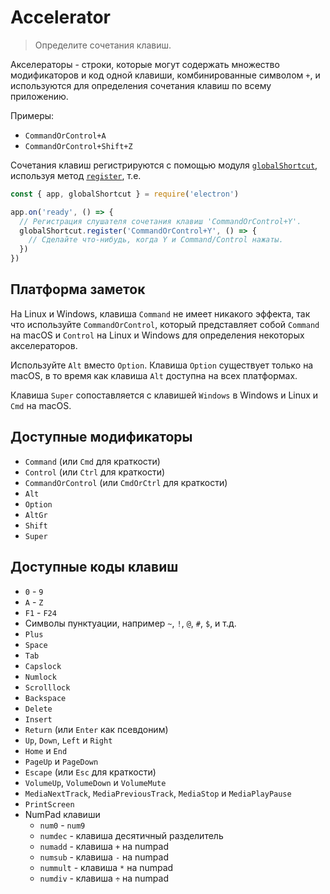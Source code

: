 # Accelerator

> Определите сочетания клавиш.

Акселераторы - строки, которые могут содержать множество модификаторов и код одной клавиши, комбинированные символом `+`, и используются для определения сочетания клавиш по всему приложению.

Примеры:

* `CommandOrControl+A`
* `CommandOrControl+Shift+Z`

Сочетания клавиш регистрируются с помощью модуля [`globalShortcut`](global-shortcut.md), используя метод [`register`](global-shortcut.md#globalshortcutregisteraccelerator-callback), т.е.

```javascript
const { app, globalShortcut } = require('electron')

app.on('ready', () => {
  // Регистрация слушателя сочетания клавиш 'CommandOrControl+Y'.
  globalShortcut.register('CommandOrControl+Y', () => {
    // Сделайте что-нибудь, когда Y и Command/Control нажаты.
  })
})
```

## Платформа заметок

На Linux и Windows, клавиша `Command` не имеет никакого эффекта, так что используйте `CommandOrControl`, который представляет собой `Command` на macOS и `Control` на Linux и Windows для определения некоторых акселераторов.

Используйте `Alt` вместо `Option`. Клавиша `Option` существует только на macOS, в то время как клавиша `Alt` доступна на всех платформах.

Клавиша `Super` сопоставляется с клавишей `Windows` в Windows и Linux и `Cmd` на macOS.

## Доступные модификаторы

* `Command` (или `Cmd` для краткости)
* `Control` (или `Ctrl` для краткости)
* `CommandOrControl` (или `CmdOrCtrl` для краткости)
* `Alt`
* `Option`
* `AltGr`
* `Shift`
* `Super`

## Доступные коды клавиш

* `0` - `9`
* `A` - `Z`
* `F1` - `F24`
* Символы пунктуации, например `~`, `!`, `@`, `#`, `$`, и т.д.
* `Plus`
* `Space`
* `Tab`
* `Capslock`
* `Numlock`
* `Scrolllock`
* `Backspace`
* `Delete`
* `Insert`
* `Return` (или `Enter` как псевдоним)
* `Up`, `Down`, `Left` и `Right`
* `Home` и `End`
* `PageUp` и `PageDown`
* `Escape` (или `Esc` для краткости)
* `VolumeUp`, `VolumeDown` и `VolumeMute`
* `MediaNextTrack`, `MediaPreviousTrack`, `MediaStop` и `MediaPlayPause`
* `PrintScreen`
* NumPad клавиши 
  * `num0` - `num9`
  * `numdec` - клавиша десятичный разделитель
  * `numadd` - клавиша `+` на numpad
  * `numsub` - клавиша `-` на numpad
  * `nummult` - клавиша `*` на numpad
  * `numdiv` - клавиша `÷` на numpad
